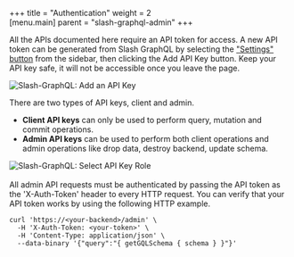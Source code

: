 +++
title = "Authentication"
weight = 2   
[menu.main]
    parent = "slash-graphql-admin"
+++

All the APIs documented here require an API token for access. A new API token can be generated from Slash GraphQL by selecting the ["Settings" button](https://slash.dgraph.io/_/settings) from the sidebar, then clicking the Add API Key button. Keep your API key safe, it will not be accessible once you leave the page.

![Slash-GraphQL: Add an API Key ](/images/slash-graphql-4.png)

There are two types of API keys, client and admin.

- **Client API keys** can only be used to perform query, mutation and commit operations.
- **Admin API keys** can be used to perform both client operations and admin operations like drop data, destroy backend, update schema.

![Slash-GraphQL: Select API Key Role ](/images/slash-graphql-5.png)
<br>
<br>
All admin API requests must be authenticated by passing the API token as the 'X-Auth-Token' header to every HTTP request. You can verify that your API token works by using the following HTTP example.

```
curl 'https://<your-backend>/admin' \
  -H 'X-Auth-Token: <your-token>' \
  -H 'Content-Type: application/json' \
  --data-binary '{"query":"{ getGQLSchema { schema } }"}'
```
